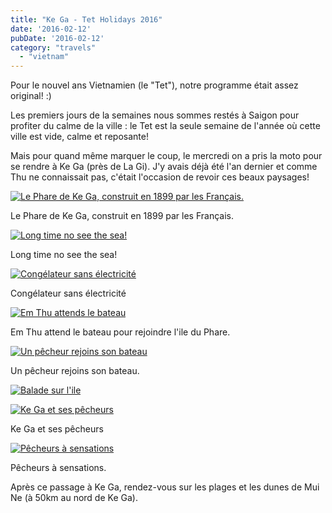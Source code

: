 ```yaml
---
title: "Ke Ga - Tet Holidays 2016"
date: '2016-02-12'
pubDate: '2016-02-12'
category: "travels"
  - "vietnam"
---
```


Pour le nouvel ans Vietnamien (le "Tet"), notre programme était assez original! :)

Les premiers jours de la semaines nous sommes restés à Saigon pour profiter du calme de la ville : le Tet est la seule semaine de l'année où cette ville est vide, calme et reposante!

Mais pour quand même marquer le coup, le mercredi on a pris la moto pour se rendre à Ke Ga (près de La Gi). J'y avais déjà été l'an dernier et comme Thu ne connaissait pas, c'était l'occasion de revoir ces beaux paysages!

[![Le Phare de Ke Ga, construit en 1899 par les Français.](http://malparty.fr/wp-content/uploads/2016/03/P2106953-1024x768.jpg)](http://malparty.fr/wp-content/uploads/2016/03/P2106953.jpg)

Le Phare de Ke Ga, construit en 1899 par les Français.

[![Long time no see the sea!](http://malparty.fr/wp-content/uploads/2016/03/P2106955-1024x768.jpg)](http://malparty.fr/wp-content/uploads/2016/03/P2106955.jpg)

Long time no see the sea!

[![Congélateur sans électricité](http://malparty.fr/wp-content/uploads/2016/03/P2116958-1024x768.jpg)](http://malparty.fr/wp-content/uploads/2016/03/P2116958.jpg)

Congélateur sans électricité

[![Em Thu attends le bateau](http://malparty.fr/wp-content/uploads/2016/03/P2116959-1024x768.jpg)](http://malparty.fr/wp-content/uploads/2016/03/P2116959.jpg)

Em Thu attend le bateau pour rejoindre l'ile du Phare.

[![Un pêcheur rejoins son bateau](http://malparty.fr/wp-content/uploads/2016/03/P2116964-1024x768.jpg)](http://malparty.fr/wp-content/uploads/2016/03/P2116964.jpg)

Un pêcheur rejoins son bateau.

[![Balade sur l'ile](http://malparty.fr/wp-content/uploads/2016/03/P2116979-1024x768.jpg)](http://malparty.fr/wp-content/uploads/2016/03/P2116979.jpg)

[![Ke Ga et ses pêcheurs](http://malparty.fr/wp-content/uploads/2016/03/P2116981-1024x768.jpg)](http://malparty.fr/wp-content/uploads/2016/03/P2116981.jpg)

Ke Ga et ses pêcheurs

[![Pêcheurs à sensations](http://malparty.fr/wp-content/uploads/2016/03/P2116983-1024x768.jpg)](http://malparty.fr/wp-content/uploads/2016/03/P2116983.jpg)

Pêcheurs à sensations.



Après ce passage à Ke Ga, rendez-vous sur les plages et les dunes de Mui Ne (à 50km au nord de Ke Ga).
